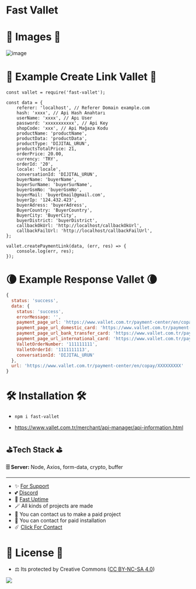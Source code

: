 # Fast Vallet


# 🎈 Images 🎈

![image](https://user-images.githubusercontent.com/63351166/215289526-4aedba3b-86ed-480a-8d5d-d328e7520ebf.png)

# 🌱 Example Create Link Vallet 🌱

```
const vallet = require('fast-vallet');

const data = {
    referer: 'localhost', // Referer Domain example.com
    hash: 'xxxx', // Api Hash Anahtarı
    userName: 'xxxx', // Apı User
    password: 'xxxxxxxxxxx', // Api Key
    shopCode: 'xxx', // Api Mağaza Kodu
    productName: 'productName',
    productData: 'productData',
    productType: 'DIJITAL_URUN',
    productsTotalPrice: 21,
    orderPrice: 20.00,
    currency: 'TRY',
    orderId: '20',
    locale: 'locale',
    conversationId: 'DIJITAL_URUN',
    buyerName: 'buyerName',
    buyerSurName: 'buyerSurName',
    buyerGsmNo: 'buyerGsmNo',
    buyerMail: 'buyerEmail@gmail.com',
    buyerIp: '124.432.423',
    buyerAdress: 'buyerAdress',
    BuyerCountry: 'BuyerCountry',
    BuyerCity: 'BuyerCity',
    buyerDistrict: 'buyerDistrict',
    callbackOkUrl: 'http://localhost/callbackOkUrl',
    callbackFailUrl: 'http://localhost/callbackFailUrl',
};

vallet.createPaymentLink(data, (err, res) => {
    console.log(err, res);
});

```
# 🌘 Example Response Vallet 🌘

```js
{
  status: 'success',
  data: {
    status: 'success',
    errorMessage: '',
    payment_page_url: 'https://www.vallet.com.tr/payment-center/en/copay/XXXXXXXXX',
    payment_page_url_domestic_card: 'https://www.vallet.com.tr/payment-center/en/copay/XXXXXXXXX/kredi-karti',
    payment_page_url_bank_transfer_card: 'https://www.vallet.com.tr/payment-center/en/copay/XXXXXXXXX/banka-havale',
    payment_page_url_international_card: 'https://www.vallet.com.tr/payment-center/en/copay/XXXXXXXXX/kredi-karti-dunya',
    ValletOrderNumber: '111111111',
    ValletOrderId: '1111111113',
    conversationId: 'DIJITAL_URUN'
  },
  url: 'https://www.vallet.com.tr/payment-center/en/copay/XXXXXXXXX'
}
```

# 🛠️ Installation 🛠️

- `npm i fast-vallet`

- https://www.vallet.com.tr/merchant/api-manager/api-information.html

## ⛳Tech Stack ⛳

**🗄️ Server:** Node, Axios, form-data, crypto, buffer

---
- ✨ [For Support](https://github.com/sponsors/fastuptime) <br>
- 💕 [Discord](https://fastuptime.com/discord)<br>
- 🏓 [Fast Uptime](https://fastuptime.com/)<br>
- 🪄 All kinds of projects are made <br>
- 🧨 You can contact us to make a paid project<br>
- 💸 You can contact for paid installation<br>
- ☄️ [Click For Contact](mailto:fastuptime@gmail.com)<br>

# 🎯 License 🎯
- ⚖️ Its protected by Creative Commons ([CC BY-NC-SA 4.0](https://creativecommons.org/licenses/by-nc-sa/4.0/))

<a href="https://creativecommons.org/licenses/by-nc-sa/4.0/" title="BYNCSA40"><img src="https://licensebuttons.net/l/by-nc-sa/4.0/88x31.png"></a>

